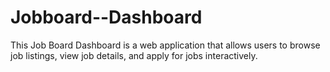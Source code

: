 # Jobboard--Dashboard
  This Job Board Dashboard is a web application that allows users to browse job listings, view job details, and apply for jobs interactively. 
